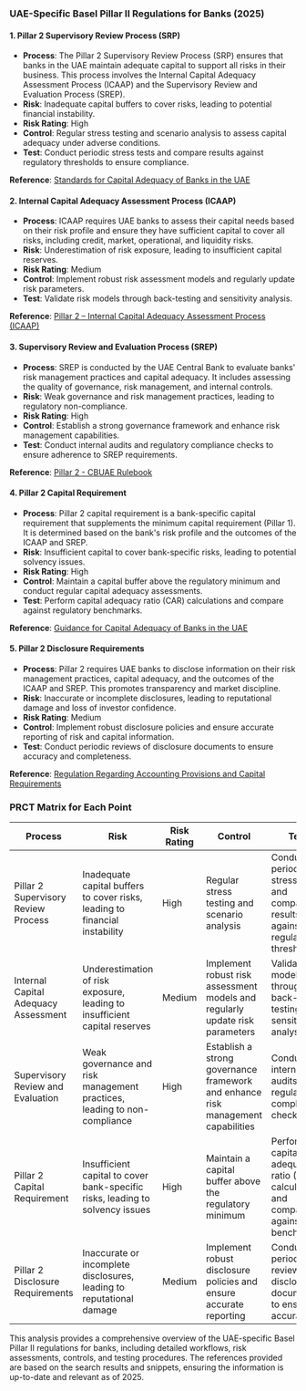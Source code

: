 ### UAE-Specific Basel Pillar II Regulations for Banks (2025)

#### 1. **Pillar 2 Supervisory Review Process (SRP)**
   - **Process**: The Pillar 2 Supervisory Review Process (SRP) ensures that banks in the UAE maintain adequate capital to support all risks in their business. This process involves the Internal Capital Adequacy Assessment Process (ICAAP) and the Supervisory Review and Evaluation Process (SREP).
   - **Risk**: Inadequate capital buffers to cover risks, leading to potential financial instability.
   - **Risk Rating**: High
   - **Control**: Regular stress testing and scenario analysis to assess capital adequacy under adverse conditions.
   - **Test**: Conduct periodic stress tests and compare results against regulatory thresholds to ensure compliance.

   **Reference**: [Standards for Capital Adequacy of Banks in the UAE](https://rulebook.centralbank.ae/en/rulebook/standards-capital-adequacy-banks-uae)

#### 2. **Internal Capital Adequacy Assessment Process (ICAAP)**
   - **Process**: ICAAP requires UAE banks to assess their capital needs based on their risk profile and ensure they have sufficient capital to cover all risks, including credit, market, operational, and liquidity risks.
   - **Risk**: Underestimation of risk exposure, leading to insufficient capital reserves.
   - **Risk Rating**: Medium
   - **Control**: Implement robust risk assessment models and regularly update risk parameters.
   - **Test**: Validate risk models through back-testing and sensitivity analysis.

   **Reference**: [Pillar 2 – Internal Capital Adequacy Assessment Process (ICAAP)](https://rulebook.centralbank.ae/en/entiresection/2725)

#### 3. **Supervisory Review and Evaluation Process (SREP)**
   - **Process**: SREP is conducted by the UAE Central Bank to evaluate banks' risk management practices and capital adequacy. It includes assessing the quality of governance, risk management, and internal controls.
   - **Risk**: Weak governance and risk management practices, leading to regulatory non-compliance.
   - **Risk Rating**: High
   - **Control**: Establish a strong governance framework and enhance risk management capabilities.
   - **Test**: Conduct internal audits and regulatory compliance checks to ensure adherence to SREP requirements.

   **Reference**: [Pillar 2 - CBUAE Rulebook](https://rulebook.centralbank.ae/en/rulebook/pillar-2-0)

#### 4. **Pillar 2 Capital Requirement**
   - **Process**: Pillar 2 capital requirement is a bank-specific capital requirement that supplements the minimum capital requirement (Pillar 1). It is determined based on the bank's risk profile and the outcomes of the ICAAP and SREP.
   - **Risk**: Insufficient capital to cover bank-specific risks, leading to potential solvency issues.
   - **Risk Rating**: High
   - **Control**: Maintain a capital buffer above the regulatory minimum and conduct regular capital adequacy assessments.
   - **Test**: Perform capital adequacy ratio (CAR) calculations and compare against regulatory benchmarks.

   **Reference**: [Guidance for Capital Adequacy of Banks in the UAE](https://rulebook.centralbank.ae/en/entiresection/2464)

#### 5. **Pillar 2 Disclosure Requirements**
   - **Process**: Pillar 2 requires UAE banks to disclose information on their risk management practices, capital adequacy, and the outcomes of the ICAAP and SREP. This promotes transparency and market discipline.
   - **Risk**: Inaccurate or incomplete disclosures, leading to reputational damage and loss of investor confidence.
   - **Risk Rating**: Medium
   - **Control**: Implement robust disclosure policies and ensure accurate reporting of risk and capital information.
   - **Test**: Conduct periodic reviews of disclosure documents to ensure accuracy and completeness.

   **Reference**: [Regulation Regarding Accounting Provisions and Capital Requirements](https://rulebook.centralbank.ae/en/rulebook/regulation-regarding-accounting-provisions-and-capital-requirements-transitional)

### PRCT Matrix for Each Point

| **Process**                          | **Risk**                                                                 | **Risk Rating** | **Control**                                                                 | **Test**                                                                 |
|--------------------------------------|--------------------------------------------------------------------------|-----------------|-----------------------------------------------------------------------------|--------------------------------------------------------------------------|
| Pillar 2 Supervisory Review Process  | Inadequate capital buffers to cover risks, leading to financial instability | High            | Regular stress testing and scenario analysis                                | Conduct periodic stress tests and compare results against regulatory thresholds |
| Internal Capital Adequacy Assessment | Underestimation of risk exposure, leading to insufficient capital reserves | Medium          | Implement robust risk assessment models and regularly update risk parameters | Validate risk models through back-testing and sensitivity analysis       |
| Supervisory Review and Evaluation    | Weak governance and risk management practices, leading to non-compliance  | High            | Establish a strong governance framework and enhance risk management capabilities | Conduct internal audits and regulatory compliance checks                 |
| Pillar 2 Capital Requirement         | Insufficient capital to cover bank-specific risks, leading to solvency issues | High            | Maintain a capital buffer above the regulatory minimum                      | Perform capital adequacy ratio (CAR) calculations and compare against benchmarks |
| Pillar 2 Disclosure Requirements     | Inaccurate or incomplete disclosures, leading to reputational damage      | Medium          | Implement robust disclosure policies and ensure accurate reporting           | Conduct periodic reviews of disclosure documents to ensure accuracy      |

This analysis provides a comprehensive overview of the UAE-specific Basel Pillar II regulations for banks, including detailed workflows, risk assessments, controls, and testing procedures. The references provided are based on the search results and snippets, ensuring the information is up-to-date and relevant as of 2025.
```